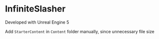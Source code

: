 # InfiniteSlasher

Developed with Unreal Engine 5

Add `StarterContent` in `Content` folder manually, since unnecessary file size